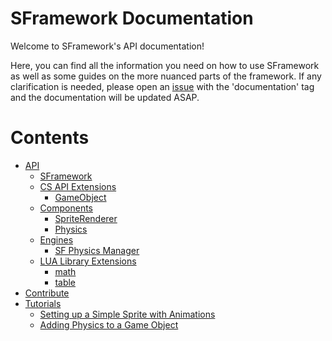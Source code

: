 # SFramework Documentation
Welcome to SFramework's API documentation!

Here, you can find all the information you need on how to use SFramework as well as some guides on the more nuanced parts of the framework.  If any clarification is needed, please open an [issue](https://github.com/mitchwadair/sidescroller-framework/issues) with the 'documentation' tag and the documentation will be updated ASAP.

# Contents
- [API](API)
  - [SFramework](API/SFramework.md)
  - [CS API Extensions](API/CS_API_Extensions)
    - [GameObject](API/CS_API_Extensions/GameObject.md)
  - [Components](API/Components)
    - [SpriteRenderer](API/Components/SpriteRenderer.md)
    - [Physics](API/Components/Physics.md)
  - [Engines](API/Engines)
    - [SF Physics Manager](API/Engines/SF_Physics_Manager.md)
  - [LUA Library Extensions](API/LUA_Library_Extensions)
    - [math](API/LUA_Library_Extensions/math.md)
    - [table](API/LUA_Library_Extensions/table.md)
- [Contribute](Contribute)
- [Tutorials](Tutorials)
  - [Setting up a Simple Sprite with Animations](Tutorials/setting_up_a_simple_sprite_with_animation.md)
  - [Adding Physics to a Game Object](Tutorials/adding_physics_to_a_gameobject.md)
